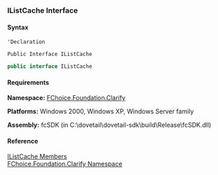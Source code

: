﻿### IListCache Interface

#### Syntax

```vbnet
'Declaration

Public Interface IListCache 
```

```csharp
public interface IListCache 
```

#### Requirements

**Namespace:** [FChoice.Foundation.Clarify](fcSDK~FChoice.Foundation.Clarify_namespace.md)

**Platforms:** Windows 2000, Windows XP, Windows Server family

**Assembly:** fcSDK (in C:\\dovetail\\dovetail-sdk\\build\\Release\\fcSDK.dll)

#### Reference

[IListCache Members](fcSDK~FChoice.Foundation.Clarify.IListCache_members.md)  
[FChoice.Foundation.Clarify Namespace](fcSDK~FChoice.Foundation.Clarify_namespace.md)